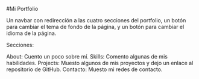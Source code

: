 #Mi Portfolio

Un navbar con redirección a las cuatro secciones del portfolio, un botón para cambiar el tema de fondo de la página, y un botón para cambiar el idioma de la página.

Secciones:

About: Cuento un poco sobre mí. Skills: Comento algunas de mis habilidades. Projects: Muesto algunos de mis proyectos y dejo un enlace al repositorio de GitHub. Contacto: Muesto mi redes de contacto.